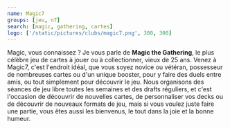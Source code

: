 ```yaml
---
name: Magic7
groups: [jeu, n7]
search: [magic, gathering, cartes]
logo: ['/static/pictures/clubs/magic7.png', 300, 300]
---
```

Magic, vous connaissez ? Je vous parle de **Magic the Gathering**, le plus célèbre jeu de cartes à jouer ou à collectionner, vieux de 25 ans. Venez à Magic7, c'est l'endroit idéal, que vous soyez novice ou vétéran, possesseur de nombreuses cartes ou d'un unique booster, pour y faire des duels entre amis, ou tout simplement pour découvrir le jeu. Nous organisons des séances de jeu libre toutes les semaines et des drafts réguliers, et c'est l'occasion de découvrir de nouvelles cartes, de personnaliser vos decks ou de découvrir de nouveaux formats de jeu, mais si vous voulez juste faire une partie, vous êtes aussi les bienvenus, le tout dans la joie et la bonne humeur.
